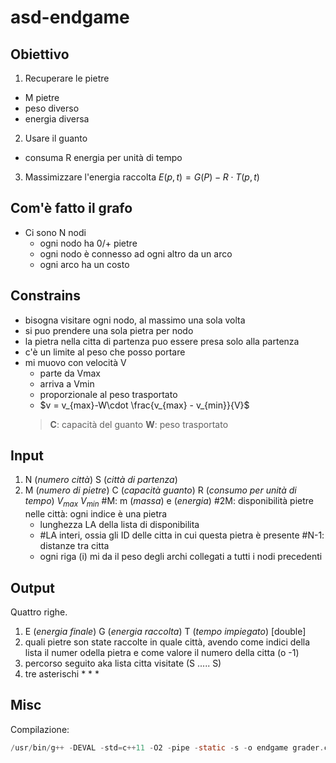 # asd-endgame

## Obiettivo

1. Recuperare le pietre
  - M pietre
  - peso diverso
  - energia diversa

2. Usare il guanto
  - consuma R energia per unità di tempo

3. Massimizzare l'energia raccolta
   $E(p,t) = G(P) - R\cdot T(p,t)$


## Com'è fatto il grafo

- Ci sono N nodi
  - ogni nodo ha 0/+ pietre
  - ogni nodo è connesso ad ogni altro da un arco
  - ogni arco ha un costo


## Constrains

- bisogna visitare ogni nodo, al massimo una sola volta
- si puo prendere una sola pietra per nodo
- la pietra nella citta di partenza puo essere presa solo alla partenza
- c'è un limite al peso che posso portare 
- mi muovo con velocità V
  - parte da Vmax
  - arriva a Vmin
  - proporzionale al peso trasportato
  - $v = v_{max}-W\cdot \frac{v_{max} - v_{min}}{V}$
   > **C**: capacità del guanto
   > **W**: peso trasportato


## Input

1. N (*numero città*) S (*città di partenza*)
2. M (*numero di pietre*) C (*capacità guanto*)  R (*consumo per unità di tempo*) $V_{max}$ $V_{min}$
 #M: m (*massa*) e (*energia*)
 #2M: disponibilità pietre nelle città: ogni indice è una pietra
    - lunghezza LA della lista di disponibilita
    - #LA interi, ossia gli ID delle citta in cui questa pietra è presente
 #N-1: distanze tra citta
    - ogni riga (i) mi da il peso degli archi collegati a tutti i nodi precedenti


## Output
 
Quattro righe.
1. E (*energia finale*) G (*energia raccolta*) T (*tempo impiegato*) [double]
2. quali pietre son state raccolte in quale città, avendo come indici della lista il numer odella pietra e come valore il numero della citta (o -1)
3. percorso seguito aka lista citta visitate (S ..... S)
4. tre asterischi * * * 

 
## Misc

Compilazione: 
```c
/usr/bin/g++ -DEVAL -std=c++11 -O2 -pipe -static -s -o endgame grader.cpp endgame.cpp
```
